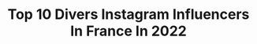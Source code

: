 ---
title: Top 10 Divers Instagram Influencers In France In 2022
description: >-
  Find top divers Instagram influencers in France in 2022. Most popular hashtags: #love #fall #automne #flowerphotography.
platform: Instagram
hits: 238
text_top: Analyze the best Instagram accounts on inBeat.
text_bottom: Our search engine aggregates 238 Instagram influencers like this in France for you to contact.
profiles:
  - username: "downsyndrome_queen"
    fullname: >-
      Enya
    bio: >-
      👸🏼 A girl with Downsyndrome - diversity & inclusion 🦋 🌸 Sharing my life - with help from my sister 👭🏼 🇳🇱 Netherlands #DSQUEEN
    location: "France"
    followers: 18257
    engagement: 949
    commentsToLikes: 0.055337
    id: ck8ta9xrmqy2s0j78i2xwrx07
    verified: false
    hashtags: "#yeshm, #hmxme, #hm, #nationalsisterday"
  - username: "enzoweyne"
    fullname: >-
      ENZO WEYNE | Magician
    bio: >-
      Daddy of Twins 👶👶 and 👧 🌏The Illusionists (World tour) 🇫🇷Best Magic Show 2017 📺Diversion TF1 🏆France Got Talent
    location: "France"
    followers: 22706
    engagement: 757
    commentsToLikes: 0.043797
    id: ck6u3z7s60qun0j718f1i2zct
    verified: true
    hashtags: "#enzoweyne, #love, #theillusionists, #pictureoftheday"
  - username: "ladeessdiane"
    fullname: >-
      Diane 🌈
    bio: >-
      Globe-trotter Nutritionniste ~ épicurienne Rescue Diver Genève
    location: "France"
    followers: 11703
    engagement: 365
    commentsToLikes: 0.096032
    id: ck8sy8ntok4680j78qt1hx84f
    verified: false
    hashtags: "#sezane, #automne, #moorea, #polynesiefrancaise"
  - username: "flowers_are_coming"
    fullname: >-
      Yann Lelièvre
    bio: >-
      France 🇫🇷 Capturing the diversity of flowers and colors All photos were taken by me.
    location: "France"
    followers: 10030
    engagement: 2389
    commentsToLikes: 0.085183
    id: ck0w5w93r5qfj0i199k319l63
    verified: false
    hashtags: "#instaflower, #flower, #botanical, #photographer"
  - username: "floraline_angers"
    fullname: >-
      Isabelle Courtois
    bio: >-
      J'aime me promener dans la nature et la photographier dans sa diversité; partageons nos photos avec plaisir. Toutes les photos sont prises par moi.
    location: "France"
    followers: 2211
    engagement: 3410
    commentsToLikes: 0.167673
    id: ck8t5s7l2b26q0j78he5pr7s2
    verified: false
    hashtags: "#sassy, #topangersphoto, #123flowerscolors, #jaimelanjou"
  - username: "jennabel91"
    fullname: >-
      Jennifer Abel || Olympic diver
    bio: >-
      3xOlympic diver--->Tokyo 202ONE 10X 🌎medalist Commonwealth & Panams games🥇 FB: Jennifer Abel Twitter: Jennabel91 📍MONTRÉAL,🇨🇦 @adidasca @rbc
    location: "France"
    followers: 40870
    engagement: 291
    commentsToLikes: 0.017655
    id: ck5zuuzeu339a0i14o3ukftdb
    verified: true
    hashtags: "#olympics, #naturalhair, #athleteslife, #sun"
  - username: "stefani_missfit"
    fullname: >-
      Stefanie Derome
    bio: >-
      Québécoise au📍Nica 🏄🏼‍♀️ 🌊 Je brise les stéréotypes féminin💓 • Body diversity👊🏽 • Fondatrice👩🏼‍💻 @missfitsgym (11) Coach en ligne - Ebook👇🏽
    location: "France"
    followers: 36958
    engagement: 166
    commentsToLikes: 0.066748
    id: ck134yrm7yukw0i199r1pdto8
    verified: false
    hashtags: "#selflove, #nicaragua, #nicasurf, #surf"
  - username: "albylo"
    fullname: >-
      💫 Alby Lo 💫
    bio: >-
      President of Rotary Club of KT ⚙️💞 Past National Director of JCIHK 🌍🕊 HKU Master of Laws 🎓📚🇭🇰 Hypnotherapist ⏰💤 Band Vocalist 🎤🎹 AOW Diver 🤿🪂⛷ INFJ ♍️
    location: "France"
    followers: 26044
    engagement: 421
    commentsToLikes: 0.006577
    id: ckap38r6e20wo0i78qu8yv6vq
    verified: false
    hashtags: "#homeless, #inkasia, #rotary, #love"
  - username: "elodieuniverse"
    fullname: >-
      L'univers livresque d'Elodie
    bio: >-
      🌹Élodie/mariée/3Loups 📖Serial lectrice et blogueuse littéraire 📖Lectrice Charleston 2019 📖Chroniqueuse pour diverses maisons d'édition BLOG⬇
    location: "France"
    followers: 35152
    engagement: 372
    commentsToLikes: 0.147392
    id: ck14kt63qr6wk0i19c0g85aqb
    verified: false
    hashtags: "#deco, #autumn, #lecture, #bookshelf"
  - username: "dhanu.paran"
    fullname: >-
      Dhanu Paran
    bio: >-
      Wildlife photographer & filmmaker NHM young wildlife photographer 2017(runner up) | Natgeo travel photographer 2017 | Scuba diver | cyclist
    location: "France"
    followers: 6615
    engagement: 1364
    commentsToLikes: 0.015012
    id: ck6tzje4xa1r80j71qxdiy5jj
    verified: false
    hashtags: "#dhanuparanphotography, #wildlifephotography, #natgeowild, #bbcearth"
---